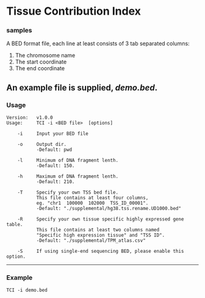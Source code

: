 # Tissue Contribution Index

### samples
A BED format file, each line at least consists of 3 tab separated columns: 
1. The chromosome name
2. The start coordinate
3. The end coordinate

An example file is supplied, *demo.bed*.
---

### Usage

```
Version:   v1.0.0
Usage:     TCI -i <BED file>  [options]

    -i     Input your BED file

    -o     Output dir.
           -Default: pwd

    -l     Minimum of DNA fragment lenth.
           -Default: 150.

    -h     Maximum of DNA fragment lenth.
           -Default: 210.

    -T     Specify your own TSS bed file.
           This file contains at least four columns,
           eg. "chr1  100000  102000  TSS_ID_00001".
           -Default: "./supplemental/hg38.tss.rename.UD1000.bed"

    -R     Specify your own tissue specific highly expressed gene table.
           This file contains at least two columns named
           "Specific high expression tissue" and "TSS ID".
           -Default: "./supplemental/TPM_atlas.csv"

    -S     If using single-end sequencing BED, please enable this option.
```

---
### Example
```
TCI -i demo.bed 
```

